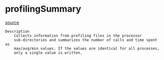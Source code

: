 # profilingSummary

[source](github.com/OpenFOAM-jp/OpenFOAM-utilities-tutorials-jp/blob/master/v1906/postProcessing/miscellaneous/profilingSummary/profilingSummary.C/profilingSummary.C)

```
Description
    Collects information from profiling files in the processor
    sub-directories and summarizes the number of calls and time spent as
    max/avg/min values. If the values are identical for all processes,
    only a single value is written.


```

